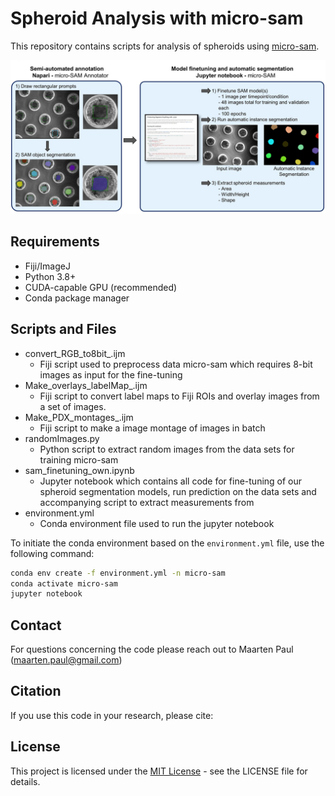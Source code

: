 # Spheroid Analysis with micro-sam

This repository contains scripts for analysis of spheroids using [micro-sam](https://github.com/computational-cell-analytics/micro-sam).

![Spheroids Microsam](images/spheroids_microsam.png)

## Requirements
- Fiji/ImageJ
- Python 3.8+
- CUDA-capable GPU (recommended)
- Conda package manager

## Scripts and Files
- convert_RGB_to8bit_.ijm
  - Fiji script used to preprocess data micro-sam which requires 8-bit images as input for the fine-tuning
- Make_overlays_labelMap_.ijm
  - Fiji script to convert label maps to Fiji ROIs and overlay images from a set of images.
- Make_PDX_montages_.ijm
  - Fiji script to make a image montage of images in batch
- randomImages.py
  - Python script to extract random images from the data sets for training micro-sam
- sam_finetuning_own.ipynb
  - Jupyter notebook which contains all code for fine-tuning of our spheroid segmentation models, run prediction on the data sets and accompanying script to extract measurements from
- environment.yml
  - Conda environment file used to run the jupyter notebook

To initiate the conda environment based on the `environment.yml` file, use the following command:

```sh
conda env create -f environment.yml -n micro-sam
conda activate micro-sam
jupyter notebook
```

## Contact
For questions concerning the code please reach out to Maarten Paul (maarten.paul@gmail.com)

## Citation

If you use this code in your research, please cite:

## License
This project is licensed under the [MIT License](LICENSE) - see the LICENSE file for details.
